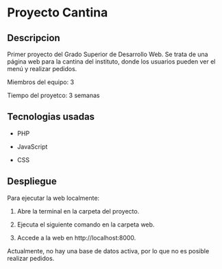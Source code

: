 # Proyecto Cantina

## Descripcion
Primer proyecto del Grado Superior de Desarrollo Web. Se trata de una página web para la cantina del instituto, donde los usuarios pueden ver el menú y realizar pedidos.

Miembros del equipo: 3 

Tiempo del proyetco: 3 semanas

## Tecnologias usadas
- PHP

- JavaScript

- CSS

## Despliegue 
Para ejecutar la web localmente:

1. Abre la terminal en la carpeta del proyecto.
  
2. Ejecuta el siguiente comando en la carpeta web.
  
3. Accede a la web en http://localhost:8000.

Actualmente, no hay una base de datos activa, por lo que no es posible realizar pedidos.
